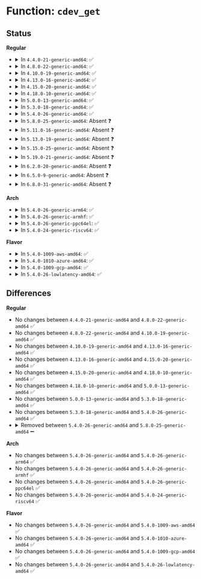 # Function: <code>cdev_get</code>

## Status
<b>Regular</b>
<ul>
<li>
<details>
<summary>In <code>4.4.0-21-generic-amd64</code>: ✅</summary>

```c
struct kobject * cdev_get(struct cdev * p)
```

```json
{
  "name": "cdev_get",
  "collision_type": "Unique Static",
  "inline_type": "No",
  "funcs": [
    {
      "addr": 18446744071581010512,
      "name": "cdev_get",
      "external": false,
      "loc": "fs/char_dev.c:322",
      "file": "fs/char_dev.c",
      "inline": "seen, unknown",
      "caller_inline": [],
      "caller_func": [
        "fs/char_dev.c:exact_lock",
        "fs/char_dev.c:chrdev_open",
        "fs/char_dev.c:chrdev_open"
      ]
    }
  ],
  "symbols": [
    {
      "addr": 18446744071581010512,
      "name": "cdev_get",
      "section": ".text",
      "bind": "STB_LOCAL",
      "size": 69
    }
  ]
}
```
</details>
</li>
<li>
<details>
<summary>In <code>4.8.0-22-generic-amd64</code>: ✅</summary>

```c
struct kobject * cdev_get(struct cdev * p)
```

```json
{
  "name": "cdev_get",
  "collision_type": "Unique Static",
  "inline_type": "No",
  "funcs": [
    {
      "addr": 18446744071581168864,
      "name": "cdev_get",
      "external": false,
      "loc": "fs/char_dev.c:326",
      "file": "fs/char_dev.c",
      "inline": "seen, unknown",
      "caller_inline": [],
      "caller_func": [
        "fs/char_dev.c:exact_lock",
        "fs/char_dev.c:chrdev_open",
        "fs/char_dev.c:chrdev_open"
      ]
    }
  ],
  "symbols": [
    {
      "addr": 18446744071581168864,
      "name": "cdev_get",
      "section": ".text",
      "bind": "STB_LOCAL",
      "size": 84
    }
  ]
}
```
</details>
</li>
<li>
<details>
<summary>In <code>4.10.0-19-generic-amd64</code>: ✅</summary>

```c
struct kobject * cdev_get(struct cdev * p)
```

```json
{
  "name": "cdev_get",
  "collision_type": "Unique Static",
  "inline_type": "No",
  "funcs": [
    {
      "addr": 18446744071581245840,
      "name": "cdev_get",
      "external": false,
      "loc": "fs/char_dev.c:326",
      "file": "fs/char_dev.c",
      "inline": "seen, unknown",
      "caller_inline": [],
      "caller_func": [
        "fs/char_dev.c:exact_lock",
        "fs/char_dev.c:chrdev_open",
        "fs/char_dev.c:chrdev_open"
      ]
    }
  ],
  "symbols": [
    {
      "addr": 18446744071581245840,
      "name": "cdev_get",
      "section": ".text",
      "bind": "STB_LOCAL",
      "size": 84
    }
  ]
}
```
</details>
</li>
<li>
<details>
<summary>In <code>4.13.0-16-generic-amd64</code>: ✅</summary>

```c
struct kobject * cdev_get(struct cdev * p)
```

```json
{
  "name": "cdev_get",
  "collision_type": "Unique Static",
  "inline_type": "No",
  "funcs": [
    {
      "addr": 18446744071581293232,
      "name": "cdev_get",
      "external": false,
      "loc": "fs/char_dev.c:326",
      "file": "fs/char_dev.c",
      "inline": "seen, unknown",
      "caller_inline": [],
      "caller_func": [
        "fs/char_dev.c:exact_lock",
        "fs/char_dev.c:chrdev_open",
        "fs/char_dev.c:chrdev_open"
      ]
    }
  ],
  "symbols": [
    {
      "addr": 18446744071581293232,
      "name": "cdev_get",
      "section": ".text",
      "bind": "STB_LOCAL",
      "size": 91
    }
  ]
}
```
</details>
</li>
<li>
<details>
<summary>In <code>4.15.0-20-generic-amd64</code>: ✅</summary>

```c
struct kobject * cdev_get(struct cdev * p)
```

```json
{
  "name": "cdev_get",
  "collision_type": "Unique Static",
  "inline_type": "No",
  "funcs": [
    {
      "addr": 18446744071581432896,
      "name": "cdev_get",
      "external": false,
      "loc": "fs/char_dev.c:351",
      "file": "fs/char_dev.c",
      "inline": "seen, unknown",
      "caller_inline": [],
      "caller_func": [
        "fs/char_dev.c:exact_lock",
        "fs/char_dev.c:chrdev_open",
        "fs/char_dev.c:chrdev_open"
      ]
    }
  ],
  "symbols": [
    {
      "addr": 18446744071581432896,
      "name": "cdev_get",
      "section": ".text",
      "bind": "STB_LOCAL",
      "size": 91
    }
  ]
}
```
</details>
</li>
<li>
<details>
<summary>In <code>4.18.0-10-generic-amd64</code>: ✅</summary>

```c
struct kobject * cdev_get(struct cdev * p)
```

```json
{
  "name": "cdev_get",
  "collision_type": "Unique Static",
  "inline_type": "No",
  "funcs": [
    {
      "addr": 18446744071581590928,
      "name": "cdev_get",
      "external": false,
      "loc": "fs/char_dev.c:351",
      "file": "fs/char_dev.c",
      "inline": "seen, unknown",
      "caller_inline": [],
      "caller_func": [
        "fs/char_dev.c:exact_lock",
        "fs/char_dev.c:chrdev_open",
        "fs/char_dev.c:chrdev_open"
      ]
    }
  ],
  "symbols": [
    {
      "addr": 18446744071581590928,
      "name": "cdev_get",
      "section": ".text",
      "bind": "STB_LOCAL",
      "size": 98
    }
  ]
}
```
</details>
</li>
<li>
<details>
<summary>In <code>5.0.0-13-generic-amd64</code>: ✅</summary>

```c
struct kobject * cdev_get(struct cdev * p)
```

```json
{
  "name": "cdev_get",
  "collision_type": "Unique Static",
  "inline_type": "No",
  "funcs": [
    {
      "addr": 18446744071581677680,
      "name": "cdev_get",
      "external": false,
      "loc": "fs/char_dev.c:351",
      "file": "fs/char_dev.c",
      "inline": "seen, unknown",
      "caller_inline": [],
      "caller_func": [
        "fs/char_dev.c:exact_lock",
        "fs/char_dev.c:chrdev_open",
        "fs/char_dev.c:chrdev_open"
      ]
    }
  ],
  "symbols": [
    {
      "addr": 18446744071581677680,
      "name": "cdev_get",
      "section": ".text",
      "bind": "STB_LOCAL",
      "size": 98
    }
  ]
}
```
</details>
</li>
<li>
<details>
<summary>In <code>5.3.0-18-generic-amd64</code>: ✅</summary>

```c
struct kobject * cdev_get(struct cdev * p)
```

```json
{
  "name": "cdev_get",
  "collision_type": "Unique Static",
  "inline_type": "No",
  "funcs": [
    {
      "addr": 18446744071581795696,
      "name": "cdev_get",
      "external": false,
      "loc": "fs/char_dev.c:348",
      "file": "fs/char_dev.c",
      "inline": "seen, unknown",
      "caller_inline": [],
      "caller_func": [
        "fs/char_dev.c:exact_lock",
        "fs/char_dev.c:chrdev_open",
        "fs/char_dev.c:chrdev_open"
      ]
    }
  ],
  "symbols": [
    {
      "addr": 18446744071581795696,
      "name": "cdev_get",
      "section": ".text",
      "bind": "STB_LOCAL",
      "size": 102
    }
  ]
}
```
</details>
</li>
<li>
<details>
<summary>In <code>5.4.0-26-generic-amd64</code>: ✅</summary>

```c
struct kobject * cdev_get(struct cdev * p)
```

```json
{
  "name": "cdev_get",
  "collision_type": "Unique Static",
  "inline_type": "No",
  "funcs": [
    {
      "addr": 18446744071581868304,
      "name": "cdev_get",
      "external": false,
      "loc": "fs/char_dev.c:348",
      "file": "fs/char_dev.c",
      "inline": "seen, unknown",
      "caller_inline": [],
      "caller_func": [
        "fs/char_dev.c:exact_lock",
        "fs/char_dev.c:chrdev_open",
        "fs/char_dev.c:chrdev_open"
      ]
    }
  ],
  "symbols": [
    {
      "addr": 18446744071581868304,
      "name": "cdev_get",
      "section": ".text",
      "bind": "STB_LOCAL",
      "size": 102
    }
  ]
}
```
</details>
</li>
<li>
<details>
<summary>In <code>5.8.0-25-generic-amd64</code>: Absent ❓</summary>

```json
{
  "name": "cdev_get",
  "collision_type": "Unique Static",
  "inline_type": "Full",
  "funcs": [
    {
      "addr": 18446744071582094901,
      "name": "cdev_get",
      "external": false,
      "loc": "fs/char_dev.c:348",
      "file": "fs/char_dev.c",
      "inline": "not declared, inlined",
      "caller_inline": [
        "fs/char_dev.c:exact_lock",
        "fs/char_dev.c:chrdev_open",
        "fs/char_dev.c:chrdev_open"
      ],
      "caller_func": []
    }
  ],
  "symbols": []
}
```
</details>
</li>
<li>
<details>
<summary>In <code>5.11.0-16-generic-amd64</code>: Absent ❓</summary>

```json
{
  "name": "cdev_get",
  "collision_type": "Unique Static",
  "inline_type": "Full",
  "funcs": [
    {
      "addr": 18446744071582141717,
      "name": "cdev_get",
      "external": false,
      "loc": "fs/char_dev.c:348",
      "file": "fs/char_dev.c",
      "inline": "not declared, inlined",
      "caller_inline": [
        "fs/char_dev.c:exact_lock",
        "fs/char_dev.c:chrdev_open",
        "fs/char_dev.c:chrdev_open"
      ],
      "caller_func": []
    }
  ],
  "symbols": []
}
```
</details>
</li>
<li>
<details>
<summary>In <code>5.13.0-19-generic-amd64</code>: Absent ❓</summary>

```json
{
  "name": "cdev_get",
  "collision_type": "Unique Static",
  "inline_type": "Full",
  "funcs": [
    {
      "addr": 18446744071582166501,
      "name": "cdev_get",
      "external": false,
      "loc": "fs/char_dev.c:348",
      "file": "fs/char_dev.c",
      "inline": "not declared, inlined",
      "caller_inline": [
        "fs/char_dev.c:exact_lock",
        "fs/char_dev.c:chrdev_open",
        "fs/char_dev.c:chrdev_open"
      ],
      "caller_func": []
    }
  ],
  "symbols": []
}
```
</details>
</li>
<li>
<details>
<summary>In <code>5.15.0-25-generic-amd64</code>: Absent ❓</summary>

```json
{
  "name": "cdev_get",
  "collision_type": "Unique Static",
  "inline_type": "Full",
  "funcs": [
    {
      "addr": 18446744071582483701,
      "name": "cdev_get",
      "external": false,
      "loc": "fs/char_dev.c:348",
      "file": "fs/char_dev.c",
      "inline": "not declared, inlined",
      "caller_inline": [
        "fs/char_dev.c:exact_lock",
        "fs/char_dev.c:chrdev_open",
        "fs/char_dev.c:chrdev_open"
      ],
      "caller_func": []
    }
  ],
  "symbols": []
}
```
</details>
</li>
<li>
<details>
<summary>In <code>5.19.0-21-generic-amd64</code>: Absent ❓</summary>

```json
{
  "name": "cdev_get",
  "collision_type": "Unique Static",
  "inline_type": "Full",
  "funcs": [
    {
      "addr": 18446744071583004885,
      "name": "cdev_get",
      "external": false,
      "loc": "fs/char_dev.c:348",
      "file": "fs/char_dev.c",
      "inline": "not declared, inlined",
      "caller_inline": [
        "fs/char_dev.c:exact_lock",
        "fs/char_dev.c:chrdev_open",
        "fs/char_dev.c:chrdev_open"
      ],
      "caller_func": []
    }
  ],
  "symbols": []
}
```
</details>
</li>
<li>
<details>
<summary>In <code>6.2.0-20-generic-amd64</code>: Absent ❓</summary>

```json
{
  "name": "cdev_get",
  "collision_type": "Unique Static",
  "inline_type": "Full",
  "funcs": [
    {
      "addr": 18446744071583566949,
      "name": "cdev_get",
      "external": false,
      "loc": "fs/char_dev.c:348",
      "file": "fs/char_dev.c",
      "inline": "not declared, inlined",
      "caller_inline": [
        "fs/char_dev.c:exact_lock",
        "fs/char_dev.c:chrdev_open",
        "fs/char_dev.c:chrdev_open"
      ],
      "caller_func": []
    }
  ],
  "symbols": []
}
```
</details>
</li>
<li>
<details>
<summary>In <code>6.5.0-9-generic-amd64</code>: Absent ❓</summary>

```json
{
  "name": "cdev_get",
  "collision_type": "Unique Static",
  "inline_type": "Full",
  "funcs": [
    {
      "addr": 18446744071583783045,
      "name": "cdev_get",
      "external": false,
      "loc": "fs/char_dev.c:348",
      "file": "fs/char_dev.c",
      "inline": "not declared, inlined",
      "caller_inline": [
        "fs/char_dev.c:exact_lock",
        "fs/char_dev.c:chrdev_open",
        "fs/char_dev.c:chrdev_open"
      ],
      "caller_func": []
    }
  ],
  "symbols": []
}
```
</details>
</li>
<li>
<details>
<summary>In <code>6.8.0-31-generic-amd64</code>: Absent ❓</summary>

```json
{
  "name": "cdev_get",
  "collision_type": "Unique Static",
  "inline_type": "Full",
  "funcs": [
    {
      "addr": 18446744071583988629,
      "name": "cdev_get",
      "external": false,
      "loc": "fs/char_dev.c:348",
      "file": "fs/char_dev.c",
      "inline": "not declared, inlined",
      "caller_inline": [
        "fs/char_dev.c:exact_lock",
        "fs/char_dev.c:chrdev_open",
        "fs/char_dev.c:chrdev_open"
      ],
      "caller_func": []
    }
  ],
  "symbols": []
}
```
</details>
</li>
</ul>
<b>Arch</b>
<ul>
<li>
<details>
<summary>In <code>5.4.0-26-generic-arm64</code>: ✅</summary>

```c
struct kobject * cdev_get(struct cdev * p)
```

```json
{
  "name": "cdev_get",
  "collision_type": "Unique Static",
  "inline_type": "No",
  "funcs": [
    {
      "addr": 18446603336493340704,
      "name": "cdev_get",
      "external": false,
      "loc": "fs/char_dev.c:348",
      "file": "fs/char_dev.c",
      "inline": "seen, unknown",
      "caller_inline": [],
      "caller_func": [
        "fs/char_dev.c:exact_lock",
        "fs/char_dev.c:chrdev_open",
        "fs/char_dev.c:chrdev_open"
      ]
    }
  ],
  "symbols": [
    {
      "addr": 18446603336493340704,
      "name": "cdev_get",
      "section": ".text",
      "bind": "STB_LOCAL",
      "size": 124
    }
  ]
}
```
</details>
</li>
<li>
<details>
<summary>In <code>5.4.0-26-generic-armhf</code>: ✅</summary>

```c
struct kobject * cdev_get(struct cdev * p)
```

```json
{
  "name": "cdev_get",
  "collision_type": "Unique Static",
  "inline_type": "No",
  "funcs": [
    {
      "addr": 3226934184,
      "name": "cdev_get",
      "external": false,
      "loc": "fs/char_dev.c:348",
      "file": "fs/char_dev.c",
      "inline": "seen, unknown",
      "caller_inline": [],
      "caller_func": [
        "fs/char_dev.c:exact_lock",
        "fs/char_dev.c:chrdev_open",
        "fs/char_dev.c:chrdev_open"
      ]
    }
  ],
  "symbols": [
    {
      "addr": 3226934184,
      "name": "cdev_get",
      "section": ".text",
      "bind": "STB_LOCAL",
      "size": 92
    }
  ]
}
```
</details>
</li>
<li>
<details>
<summary>In <code>5.4.0-26-generic-ppc64el</code>: ✅</summary>

```c
struct kobject * cdev_get(struct cdev * p)
```

```json
{
  "name": "cdev_get",
  "collision_type": "Unique Static",
  "inline_type": "No",
  "funcs": [
    {
      "addr": 13835058055286882832,
      "name": "cdev_get",
      "external": false,
      "loc": "fs/char_dev.c:348",
      "file": "fs/char_dev.c",
      "inline": "seen, unknown",
      "caller_inline": [],
      "caller_func": [
        "fs/char_dev.c:exact_lock",
        "fs/char_dev.c:chrdev_open",
        "fs/char_dev.c:chrdev_open"
      ]
    }
  ],
  "symbols": [
    {
      "addr": 13835058055286882832,
      "name": "cdev_get",
      "section": ".text",
      "bind": "STB_LOCAL",
      "size": 208
    }
  ]
}
```
</details>
</li>
<li>
<details>
<summary>In <code>5.4.0-24-generic-riscv64</code>: ✅</summary>

```c
struct kobject * cdev_get(struct cdev * p)
```

```json
{
  "name": "cdev_get",
  "collision_type": "Unique Static",
  "inline_type": "No",
  "funcs": [
    {
      "addr": 18446743936273070590,
      "name": "cdev_get",
      "external": false,
      "loc": "fs/char_dev.c:348",
      "file": "fs/char_dev.c",
      "inline": "seen, unknown",
      "caller_inline": [],
      "caller_func": [
        "fs/char_dev.c:exact_lock",
        "fs/char_dev.c:chrdev_open",
        "fs/char_dev.c:chrdev_open"
      ]
    }
  ],
  "symbols": [
    {
      "addr": 18446743936273070590,
      "name": "cdev_get",
      "section": ".text",
      "bind": "STB_LOCAL",
      "size": 112
    }
  ]
}
```
</details>
</li>
</ul>
<b>Flavor</b>
<ul>
<li>
<details>
<summary>In <code>5.4.0-1009-aws-amd64</code>: ✅</summary>

```c
struct kobject * cdev_get(struct cdev * p)
```

```json
{
  "name": "cdev_get",
  "collision_type": "Unique Static",
  "inline_type": "No",
  "funcs": [
    {
      "addr": 18446744071581837040,
      "name": "cdev_get",
      "external": false,
      "loc": "fs/char_dev.c:348",
      "file": "fs/char_dev.c",
      "inline": "seen, unknown",
      "caller_inline": [],
      "caller_func": [
        "fs/char_dev.c:exact_lock",
        "fs/char_dev.c:chrdev_open",
        "fs/char_dev.c:chrdev_open"
      ]
    }
  ],
  "symbols": [
    {
      "addr": 18446744071581837040,
      "name": "cdev_get",
      "section": ".text",
      "bind": "STB_LOCAL",
      "size": 102
    }
  ]
}
```
</details>
</li>
<li>
<details>
<summary>In <code>5.4.0-1010-azure-amd64</code>: ✅</summary>

```c
struct kobject * cdev_get(struct cdev * p)
```

```json
{
  "name": "cdev_get",
  "collision_type": "Unique Static",
  "inline_type": "No",
  "funcs": [
    {
      "addr": 18446744071581774704,
      "name": "cdev_get",
      "external": false,
      "loc": "fs/char_dev.c:348",
      "file": "fs/char_dev.c",
      "inline": "seen, unknown",
      "caller_inline": [],
      "caller_func": [
        "fs/char_dev.c:exact_lock",
        "fs/char_dev.c:chrdev_open",
        "fs/char_dev.c:chrdev_open"
      ]
    }
  ],
  "symbols": [
    {
      "addr": 18446744071581774704,
      "name": "cdev_get",
      "section": ".text",
      "bind": "STB_LOCAL",
      "size": 102
    }
  ]
}
```
</details>
</li>
<li>
<details>
<summary>In <code>5.4.0-1009-gcp-amd64</code>: ✅</summary>

```c
struct kobject * cdev_get(struct cdev * p)
```

```json
{
  "name": "cdev_get",
  "collision_type": "Unique Static",
  "inline_type": "No",
  "funcs": [
    {
      "addr": 18446744071581828352,
      "name": "cdev_get",
      "external": false,
      "loc": "fs/char_dev.c:348",
      "file": "fs/char_dev.c",
      "inline": "seen, unknown",
      "caller_inline": [],
      "caller_func": [
        "fs/char_dev.c:exact_lock",
        "fs/char_dev.c:chrdev_open",
        "fs/char_dev.c:chrdev_open"
      ]
    }
  ],
  "symbols": [
    {
      "addr": 18446744071581828352,
      "name": "cdev_get",
      "section": ".text",
      "bind": "STB_LOCAL",
      "size": 102
    }
  ]
}
```
</details>
</li>
<li>
<details>
<summary>In <code>5.4.0-26-lowlatency-amd64</code>: ✅</summary>

```c
struct kobject * cdev_get(struct cdev * p)
```

```json
{
  "name": "cdev_get",
  "collision_type": "Unique Static",
  "inline_type": "No",
  "funcs": [
    {
      "addr": 18446744071581897712,
      "name": "cdev_get",
      "external": false,
      "loc": "fs/char_dev.c:348",
      "file": "fs/char_dev.c",
      "inline": "seen, unknown",
      "caller_inline": [],
      "caller_func": [
        "fs/char_dev.c:exact_lock",
        "fs/char_dev.c:chrdev_open",
        "fs/char_dev.c:chrdev_open"
      ]
    }
  ],
  "symbols": [
    {
      "addr": 18446744071581897712,
      "name": "cdev_get",
      "section": ".text",
      "bind": "STB_LOCAL",
      "size": 102
    }
  ]
}
```
</details>
</li>
</ul>

## Differences
<b>Regular</b>
<ul>
<li>
No changes between <code>4.4.0-21-generic-amd64</code> and <code>4.8.0-22-generic-amd64</code> ✅
</li>
<li>
No changes between <code>4.8.0-22-generic-amd64</code> and <code>4.10.0-19-generic-amd64</code> ✅
</li>
<li>
No changes between <code>4.10.0-19-generic-amd64</code> and <code>4.13.0-16-generic-amd64</code> ✅
</li>
<li>
No changes between <code>4.13.0-16-generic-amd64</code> and <code>4.15.0-20-generic-amd64</code> ✅
</li>
<li>
No changes between <code>4.15.0-20-generic-amd64</code> and <code>4.18.0-10-generic-amd64</code> ✅
</li>
<li>
No changes between <code>4.18.0-10-generic-amd64</code> and <code>5.0.0-13-generic-amd64</code> ✅
</li>
<li>
No changes between <code>5.0.0-13-generic-amd64</code> and <code>5.3.0-18-generic-amd64</code> ✅
</li>
<li>
No changes between <code>5.3.0-18-generic-amd64</code> and <code>5.4.0-26-generic-amd64</code> ✅
</li>
<li>
<details>
<summary>Removed between <code>5.4.0-26-generic-amd64</code> and <code>5.8.0-25-generic-amd64</code> ➖</summary>

```c
struct kobject * cdev_get(struct cdev * p)
```
</details>
</li>
</ul>
<b>Arch</b>
<ul>
<li>
No changes between <code>5.4.0-26-generic-amd64</code> and <code>5.4.0-26-generic-arm64</code> ✅
</li>
<li>
No changes between <code>5.4.0-26-generic-amd64</code> and <code>5.4.0-26-generic-armhf</code> ✅
</li>
<li>
No changes between <code>5.4.0-26-generic-amd64</code> and <code>5.4.0-26-generic-ppc64el</code> ✅
</li>
<li>
No changes between <code>5.4.0-26-generic-amd64</code> and <code>5.4.0-24-generic-riscv64</code> ✅
</li>
</ul>
<b>Flavor</b>
<ul>
<li>
No changes between <code>5.4.0-26-generic-amd64</code> and <code>5.4.0-1009-aws-amd64</code> ✅
</li>
<li>
No changes between <code>5.4.0-26-generic-amd64</code> and <code>5.4.0-1010-azure-amd64</code> ✅
</li>
<li>
No changes between <code>5.4.0-26-generic-amd64</code> and <code>5.4.0-1009-gcp-amd64</code> ✅
</li>
<li>
No changes between <code>5.4.0-26-generic-amd64</code> and <code>5.4.0-26-lowlatency-amd64</code> ✅
</li>
</ul>
